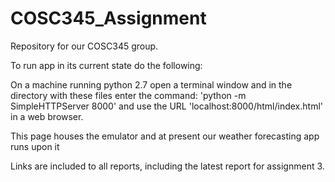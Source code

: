 # COSC345_Assignment
Repository for our COSC345 group.

To run app in its current state do the following:

On a machine running python 2.7 open a terminal window and in the directory with these files enter the command: 'python -m SimpleHTTPServer 8000' and use the URL 'localhost:8000/html/index.html' in a web browser.

This page houses the emulator and at present our weather forecasting app runs upon it

Links are included to all reports, including the latest report for assignment 3.
